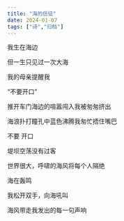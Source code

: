 ```yaml
---
title: "海的信徒"
date: 2024-01-07
tags: ["诗","归档"]
---
```


我生在海边

但一生只见过一次大海

我的母亲提醒我

“不要开口”

推开车门海边的喧嚣闯入我被匆匆挤出

海浪扑打瞳孔中蓝色沸腾我匆忙捂住嘴巴

不要  开口

堤坝空荡没有过客

世界很大，呼啸的海风将每个人隔绝

海在轰鸣

我松开双手，向海吼叫

海风带走我发出的每一句声响